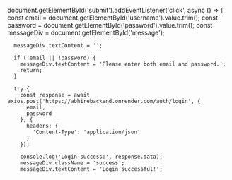  document.getElementById('submit').addEventListener('click', async () => {
      const email = document.getElementById('username').value.trim();
      const password = document.getElementById('password').value.trim();
      const messageDiv = document.getElementById('message');

      messageDiv.textContent = '';

      if (!email || !password) {
        messageDiv.textContent = 'Please enter both email and password.';
        return;
      }

      try {
        const response = await axios.post('https://abhirebackend.onrender.com/auth/login', {
          email,
          password
        }, {
          headers: {
            'Content-Type': 'application/json'
          }
        });

        console.log('Login success:', response.data);
        messageDiv.className = 'success';
        messageDiv.textContent = 'Login successful!';
